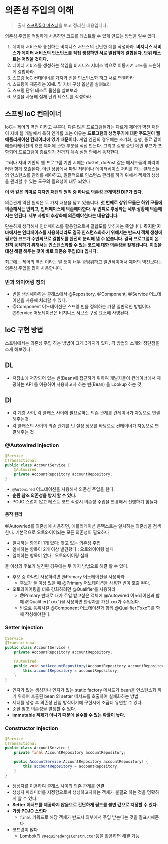 
# 의존성 주입의 이해
> 출저 [스프링5.0 마스터](http://www.kyobobook.co.kr/product/detailViewKor.laf?ejkGb=KOR&mallGb=KOR&barcode=9791161751825&orderClick=LAG&Kc=)을 보고 정리한 내용입니다.

의존성 주입을 적절하게 사용하면 코드를 테스트할 수 있게 만드는 방법을 알수 있다.

1. 데이터 서비스와 통신하는 비지니스 서브스의 간단한 예를 작성하라. **비지니스 서비스가 데이터 서비스의 인스턴스를 직접 생성하면 서로 밀접하게 결합된다. 단위 테스트는 어려울 것이다.**
2. 데이터 서비스를 생성하는 책임을 비지니스 서비스 밖으로 이동시켜 코드를 느슨하게 결합하라.
3. 스프링 IoC 컨테이너를 가져와 빈을 인스턴스화 하고 서로 연결하라
4. 스프링이 제공하는 XML 및 자바 구성 옵션을 살펴보라
5. 스프링 단위 테스트 옵션을 살펴보라
6. 모킹을 사용해 실제 단위 테스트를 작성하라


## 스프링 IoC 컨테이너

IoC는 제어의 역전 이라고 부른다. 다른 많은 프로그램들과는 다르게 제어의 역전 패턴이 자바 웹 개발에서 특히 인기를 끄는 이유는 **프로그램의 생명주기에 대한 주도권이 웹 애플리케이션 컨테이너에 있기 때문이다.** 게임 엔진의 경우에는 초기화,  실행, 종료 같이 애플리케이션의 흐름 제어에 관한 부분을 직접 만든다. 그리고 실행 중인 메인 루프가 포함되어 프로그램이 종료되기 전까지 계속 실행 안에서 동작한다.

그러나 자바 기반의 웹 프로그램 기반 시에는 doGet, doPost 같은 메서드들의 파라미터와 함꼐 호출돤다. 이런 상황에서 파일 처리이나 데이터베이스 처리를 하는 클래스들의 인스턴스를 관리를 해야하고, 일괄적으로 인스턴스 관리를 하기 위해서 객체의 생성을 관리할 수 있는 도구의 필요성이 대두 되었다

**이 와 같은 의미로 디자인 패턴의 원칙 중 하나로 의존성 관계역전 DIP가 있다.**

의존관계 역전 원칙은 두 가지 내용을 담고 있습니다. **첫 번째로 상위 모듈은 하위 모듈에 의존해서는 안되고, 인터페이스에 의존해야한다. 두 번쨰로 추상화는 세부 상황에 의존해서는 안된다. 세부 사항이 추상화에 의존해야한다는 내용입니다.**

단순하게 생각해서 인터페이스를 활용함으로써 결합도를 낮추자는 뜻입니다. **하지만 자바에서는 인터페이스를 사용하더라도 결국 인스턴스화하기 위해서는 반드시 객체 생성에 필요한 코드가 수반되므로 결합도를 완전히 분리해 낼 수 없습니다. 결국 프로그램이 온전히 동작하기 위해서는 인스턴스화할 수 있는 코드에 대한 의존성을 잦게됩니다. 이것을 대신 해결 해주는 것이 바로 의존숭 주입(DI) 입니다.**

최근에는 제어의 역전 이라는 말 뜻이 너무 광범위하고 일반적이어서 제어의 역전보다는 의존성 주입을 많이 사용합니다.


### 빈과 와이어링 정의
* 빈을 생성해야하는 클래스에서 @Repository, @Component, @Service 어노테이션을 사용해 처리할 수 있다.
* @Component 어노태이션은 스프링 빈을 정의하는 가장 일반적인 방법이다. @Service 어노테이션은 비지니스 서브스 구성 요소에 사영된다.

## IoC 구현 방법

스프링에서는 의존성 주입 하는 방법이 크게 3가지가 있다. 각 방법의 소개와 장단점을 소개 해보겠다.

## DL
* 저장소에 저장되어 있는 빈(Bean)에 접근하기 위하여 개발자들이 컨테이너에서 제공하는 API 를 이용하여 사용하고자 하는 빈(Bean) 을 Lookup 하는 것


## DI
* 각 계층 사이, 각 클래스 사이에 필요로하는 의존 관계를 컨테이너가 자동으로 연결해주는것
* 각 클래스의 사이의 의존 관계를 빈 설정 정보를 바탕으로 컨테이너가 자동으로 연결해주는 것

### @Autowired Injection

```java
@Service
@Transactional
public class AccountService {
    @Autowired
    private AccountRepository accountRepository;
}
```

* `@Autowired` 어노테이션을 사용해서 의존성 주입을 한다.
* **순환 참조 의존성을 방지 할 수 있다.**
* POJO 스럽지 않고 테스트 코드 작성시 의존성 주입을 변경해서 진행하기 힘들다

#### 동작 원리
@Autowried를 의존성에 사용하면, 애플리케이션 콘텍스트는 일치하는 의존성을 검색한다. 기본적으로 오토와이어되는 모든 의존성이 필요하다 

* 일치하는 항목이 1개 있다: 찾고 있는 의존성 주입
* 일치하는 항목이 2개 이상 발견됐다 : 오토와이어링 실패
* 일치하는 항목이 없다 : 오토와이어링 실패
  
둘 이상의 후보가 발견된 경우에는 두 가지 방법으로 해결 할 수 있다.
* 후보 중 하나만 사용하려면 @Primary 어노테이션을 사용하라
  * 후보가 둘 이상 있을 때 @Primary 어노테이션을 사용한 빈이 호출 된다.
* 오토와이어링을 더욱 강화하려면 @Qualifier를 사용하라
  * @Primary 반대로 내가 주입 받고싶은 객체에 @Autowired 어노테이션과 함께 @Qualifier("xxx")을 사용하면 한정자를 가진 xxx가 주입된다.
  * 빈으로 등록시킬 @Component 어노테이션과 함께 @Qualifier("xxx")를 함께 작성해야한다.


### Setter Injection
```java
@Service
@Transactional
public class AccountService {
    private AccountRepository accountRepository;

    @Autowired
    public void setAccountRepository(AccountRepository accountRepository) {
        this.accountRepository = accountRepository;
    }
}
```

* 인자가 없는 생성자나 인자가 없는 static factory 메서드가 bean을 인스턴스화 하기 위하여 호출된 bean 의 setter 메서드를 호출하여 실체화하는 방법
* 세터를 생성 후 의존성 산입 방식이기에 구현시에 조금더 유연할 수 있다.
* 순환 참조 의존성을 발생할 수 있다.
* **immutable 객체가 아니기 때문에 실수할 수 있는 확률이 높다.**

### Constructor Injection

```java
@Service
@Transactional
public class AccountService {
    private final AccountRepository accountRepository;

    public AccountService(AccountRepository accountRepository) {
        this.accountRepository = accountRepository;
    }
}
```
* 생성자를 이용하여 클래스 사이의 의존 관계를 연결
* 생성자 파라미터를 지정함으로써 생성하고자하는 객체가 불필요 하는 것을 명확하게 알 수 있다.
* **Setter 메서드를 제공하지 않음으로 간단하게 필드를 불변 값으로 지정할 수 있다.**
* **가장 POJO 스럽다**
  * `final` 키워드로 해당 객체가 반드시 외부에서 주입 받는다는 것을 잘표시해준다
* 코드량이 많다
  * Lombok의 `@RequiredArgsConstructor`등을 활용하면 해결 가능